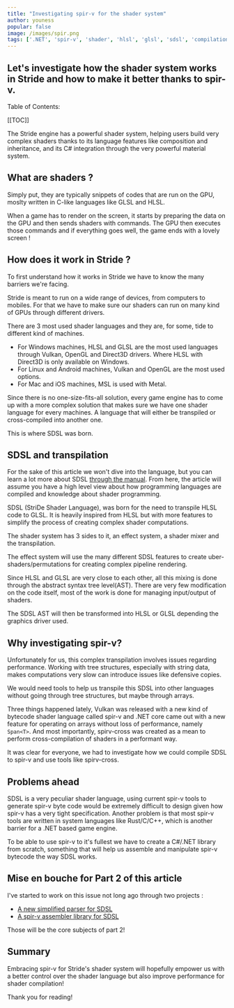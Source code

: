 ```yaml
---
title: "Investigating spir-v for the shader system"
author: youness
popular: false
image: /images/spir.png
tags: ['.NET', 'spir-v', 'shader', 'hlsl', 'glsl', 'sdsl', 'compilation']
---
```


Let's investigate how the shader system works in Stride and how to make it better thanks to spir-v.
---

Table of Contents:

[[TOC]]

The Stride engine has a powerful shader system, helping users build very complex shaders thanks to its language features like composition and inheritance, and its C# integration through the very powerful material system.

## What are shaders ?

Simply put, they are typically snippets of codes that are run on the GPU, moslty written in C-like languages like GLSL and HLSL.

When a game has to render on the screen, it starts by preparing the data on the GPU and then sends shaders with commands. The GPU then executes those commands and if everything goes well, the game ends with a lovely screen !

## How does it work in Stride ?

To first understand how it works in Stride we have to know the many barriers we're facing.

Stride is meant to run on a wide range of devices, from computers to mobiles. For that we have to make sure our shaders can run on many kind of GPUs through different drivers.

There are 3 most used shader languages and they are, for some, tide to different kind of machines.

* For Windows machines, HLSL and GLSL are the most used languages through Vulkan, OpenGL and Direct3D drivers. Where HLSL with Direct3D is only available on Windows.
* For Linux and Android machines, Vulkan and OpenGL are the most used options.
* For Mac and iOS machines, MSL is used with Metal.

Since there is no one-size-fits-all solution, every game engine has to come up with a more complex solution that makes sure we have one shader language for every machines. A language that will either be transpiled or cross-compiled into another one.

This is where SDSL was born.

## SDSL and transpilation

For the sake of this article we won't dive into the language, but you can learn a lot more about SDSL [through the manual](https://doc.stride3d.net/latest/en/manual/graphics/effects-and-shaders/index.html).
From here, the article will assume you have a high level view about how programming languages are compiled and knowledge about shader programming.

SDSL (StriDe Shader Language), was born for the need to transpile HLSL code to GLSL. It is heavily inspired from HLSL but with more features to simplify the process of creating complex shader computations.

The shader system has 3 sides to it, an effect system, a shader mixer and the transpilation.

The effect system will use the many different SDSL features to create uber-shaders/permutations for creating complex pipeline rendering.

Since HLSL and GLSL are very close to each other, all this mixing is done through the abstract syntax tree level(AST). There are very few modification on the code itself, most of the work is done for managing input/output of shaders.

The SDSL AST will then be transformed into HLSL or GLSL depending the graphics driver used.


## Why investigating spir-v?

Unfortunately for us, this complex transpilation involves issues regarding performance. Working with tree structures, especially with string data, makes computations very slow can introduce issues like defensive copies.

We would need tools to help us transpile this SDSL into other languages without going through tree structures, but maybe through arrays.

Three things happened lately, Vulkan was released with a new kind of bytecode shader language called spir-v and .NET core came out with a new feature for operating on arrays without loss of performance, namely `Span<T>`. And most importantly, spirv-cross was created as a mean to perform cross-compilation of shaders in a performant way. 

It was clear for everyone, we had to investigate how we could compile SDSL to spir-v and use tools like spirv-cross.

## Problems ahead

SDSL is a very peculiar shader language, using current spir-v tools to generate spir-v byte code would be extremely difficult to design given how spir-v has a very tight specification.
Another problem is that most spir-v tools are written in system languages like Rust/C/C++, which is another barrier for a .NET based game engine.

To be able to use spir-v to it's fullest we have to create a C#/.NET library from scratch, something that will help us assemble and manipulate spir-v bytecode the way SDSL works.

## Mise en bouche for Part 2 of this article

I've started to work on this issue not long ago through two projects : 

* [A new simplified parser for SDSL](https://github.com/ykafia/SDSLParser)
* [A spir-v assembler library for SDSL](https://github.com/ykafia/SoftTouch.Spirv)

Those will be the core subjects of part 2!

## Summary

Embracing spir-v for Stride's shader system will hopefully empower us with a better control over the shader language but also improve performance for shader compilation!

Thank you for reading!
